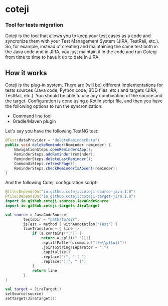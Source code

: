 # coteji

### Tool for tests migration

Coteji is the tool that allows you to keep your test cases as a code and syncronize them with your Test Management System (JIRA, TestRail, etc.). So, for example, instead of creating and maintaining the same test both in the Java code and in JIRA, you just maintain it in the code and run Cotegi from time to time to have it up to date in JIRA.

## How it works
Coteji is the plug-in system. There are (will be) different implementations for tests sources (Java code, Python code, BDD files, etc.) and targets (JIRA, TestRail, etc.). You should be able to use any combination of the source and the target. Configuration is done using a Kotlin script file, and then you have the following options to run the syncronization:
- Command line tool
- Gradle/Maven plugin  

Let's say you have the following TestNG test:
```java
@Test(dataProvider = "deleteReminderData")
public void deleteReminder(Reminder reminder) {
    NavigationSteps.openRemindersApp();
    ReminderSteps.addReminder(reminder);
    ReminderSteps.deleteLastReminder();
    CommonUiSteps.refreshPage();
    ReminderSteps.checkReminderIsAbsent(reminder);
}
```
And the following Coteji configuration script:
```kotlin
@file:DependsOn("io.github.coteji:coteji-source-java:1.0")
@file:DependsOn("io.github.coteji:coteji-target-jira:1.0")
import io.github.coteji.sources.JavaCodeSource
import io.github.coteji.targets.JiraTarget

val source = JavaCodeSource(
        testsDir = "path/to/dir",
        isTest = method { withAnnotation("Test") }
        lineTransform = { line -> 
            if (a.contains(".")) {
                return a.split(".")[1]
                .split(Pattern.compile("(?=\\p{Lu})"))
                .joinToString(separator = " ")
                .capitalize()
                .replace("(", " [ ")
                .replace(");", " ]")
            }
            return line
        }
)

val target = JiraTarget()
setSource(source)
setTarget(JiraTarget())

```
